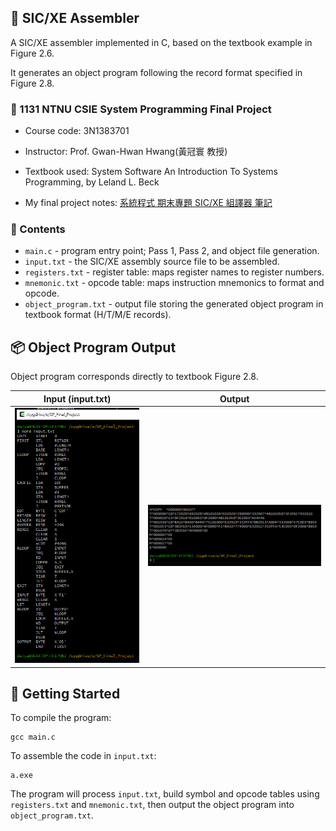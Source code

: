 ## 📝 SIC/XE Assembler

A SIC/XE assembler implemented in C, based on the textbook example in Figure 2.6.  

It generates an object program following the record format specified in Figure 2.8.

### 🔗 1131 NTNU CSIE System Programming Final Project

- Course code: 3N1383701

- Instructor: Prof. Gwan-Hwan Hwang(黃冠寰 教授)

- Textbook used: System Software An Introduction To Systems Programming, by Leland L. Beck 

- My final project notes: [系統程式 期末專題 SIC/XE 組譯器 筆記](https://hackmd.io/@Dylan-Dai/rJlpnliIye)

### 📁 Contents
- `main.c` - program entry point; Pass 1, Pass 2, and object file generation.
- `input.txt` - the SIC/XE assembly source file to be assembled.
- `registers.txt` - register table: maps register names to register numbers.
- `mnemonic.txt` - opcode table: maps instruction mnemonics to format and opcode.
- `object_program.txt` - output file storing the generated object program in textbook format (H/T/M/E records).

## 📦 Object Program Output
Object program corresponds directly to textbook Figure 2.8.

| Input (input.txt) | Output |
|-------------|-----------------|
| ![Input](image/1.PNG) | ![Output](image/2.PNG) |

## 🚀 Getting Started
To compile the program:
```
gcc main.c
```
To assemble the code in `input.txt`:
```
a.exe
```
The program will process `input.txt`, build symbol and opcode tables using `registers.txt` and `mnemonic.txt`, then output the object program into `object_program.txt`.
